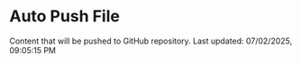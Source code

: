 # Auto Push File

Content that will be pushed to GitHub repository.
Last updated: 07/02/2025, 09:05:15 PM